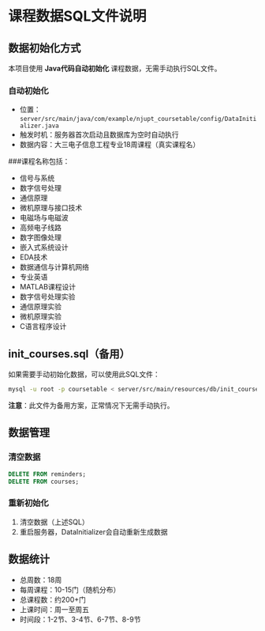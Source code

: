 # 课程数据SQL文件说明

## 数据初始化方式

本项目使用 **Java代码自动初始化** 课程数据，无需手动执行SQL文件。

### 自动初始化
- 位置：`server/src/main/java/com/example/njupt_coursetable/config/DataInitializer.java`
- 触发时机：服务器首次启动且数据库为空时自动执行
- 数据内容：大三电子信息工程专业18周课程（真实课程名）

###课程名称包括：
- 信号与系统
- 数字信号处理
- 通信原理
- 微机原理与接口技术
- 电磁场与电磁波
- 高频电子线路
- 数字图像处理
- 嵌入式系统设计
- EDA技术
- 数据通信与计算机网络
- 专业英语
- MATLAB课程设计
- 数字信号处理实验
- 通信原理实验
- 微机原理实验
- C语言程序设计

## init_courses.sql（备用）

如果需要手动初始化数据，可以使用此SQL文件：

```bash
mysql -u root -p coursetable < server/src/main/resources/db/init_courses.sql
```

**注意**：此文件为备用方案，正常情况下无需手动执行。

## 数据管理

### 清空数据
```sql
DELETE FROM reminders;
DELETE FROM courses;
```

### 重新初始化
1. 清空数据（上述SQL）
2. 重启服务器，DataInitializer会自动重新生成数据

## 数据统计

- 总周数：18周
- 每周课程：10-15门（随机分布）
- 总课程数：约200+门
- 上课时间：周一至周五
- 时间段：1-2节、3-4节、6-7节、8-9节

